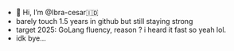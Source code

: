 - 👋 Hi, I’m @Ibra-cesar🇮🇩
- barely touch 1.5 years in github but still staying strong
- target 2025: GoLang fluency, reason ? i heard it fast so yeah lol.
- idk bye...
<!---
Ibra-cesar/Ibra-cesar is a ✨ special ✨ repository because its `README.md` (this file) appears on your GitHub profile.
You can click the Preview link to take a look at your changes.
--->
